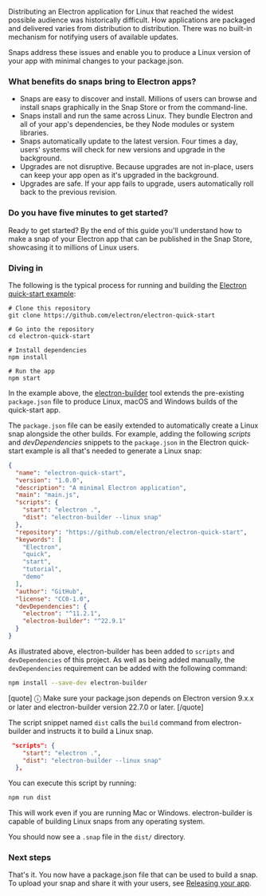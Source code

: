 Distributing an Electron application for Linux that reached the widest possible audience was historically difficult. How applications are packaged and delivered varies from distribution to distribution. There was no built-in mechanism for notifying users of available updates.

Snaps address these issues and enable you to produce a Linux version of your app with minimal changes to your package.json.

### What benefits do snaps bring to Electron apps?

* Snaps are easy to discover and install. Millions of users can browse and install snaps graphically in the Snap Store or from the command-line.
* Snaps install and run the same across Linux. They bundle Electron and all of your app's dependencies, be they Node modules or system libraries.
* Snaps automatically update to the latest version. Four times a day, users' systems will check for new versions and upgrade in the background.
* Upgrades are not disruptive. Because upgrades are not in-place, users can keep your app open as it's upgraded in the background.
* Upgrades are safe. If your app fails to upgrade, users automatically roll back to the previous revision.

### Do you have five minutes to get started?

Ready to get started? By the end of this guide you'll understand how to make a snap of your Electron app that can be published in the Snap Store, showcasing it to millions of Linux users.

### Diving in

The following is the typical process for running and building the [Electron quick-start example](https://github.com/electron/electron-quick-start):

```
# Clone this repository
git clone https://github.com/electron/electron-quick-start

# Go into the repository
cd electron-quick-start

# Install dependencies
npm install

# Run the app
npm start
```
In the example above, the [electron-builder](https://www.electron.build/) tool extends the pre-existing `package.json` file to produce Linux, macOS and Windows builds of the quick-start app.

The `package.json` file can be easily extended to automatically create a Linux snap alongside the other builds. For example, adding the following _scripts_ and _devDependencies_ snippets  to the `package.json` in the Electron quick-start example is all that's needed to generate a Linux snap:

```json 
{
  "name": "electron-quick-start",
  "version": "1.0.0",
  "description": "A minimal Electron application",
  "main": "main.js",
  "scripts": {
    "start": "electron .",
    "dist": "electron-builder --linux snap"
  },
  "repository": "https://github.com/electron/electron-quick-start",
  "keywords": [
    "Electron",
    "quick",
    "start",
    "tutorial",
    "demo"
  ],
  "author": "GitHub",
  "license": "CC0-1.0",
  "devDependencies": {
    "electron": "^11.2.1", 
    "electron-builder": "^22.9.1"
  }
}
```

As illustrated above, electron-builder has been added to `scripts` and `devDependencies` of this project. As well as being added manually, the `devDependencies` requirement can be added with the following command:

```bash
npm install --save-dev electron-builder
```
[quote]
ⓘ Make sure your package.json depends on Electron version 9.x.x or later and electron-builder version 22.7.0 or later.
[/quote]

The script snippet named `dist` calls the `build` command from electron-builder and instructs it to build a Linux snap.

```json
 "scripts": {
    "start": "electron .",
    "dist": "electron-builder --linux snap"
  },
```

You can execute this script by running:

```bash
npm run dist
```
This will work even if you are running Mac or Windows. electron-builder is capable of building Linux snaps from any operating system.

You should now see a `.snap` file in the `dist/` directory.

### Next steps

That's it. You now have a package.json file that can be used to build a snap. To upload your snap and share it with your users, see [Releasing your app](/t/releasing-your-app/6795).